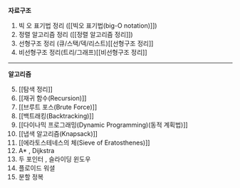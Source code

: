**자료구조**


1. 빅 오 표기법 정리 ([[빅오 표기법(big-O notation)]])
2. 정렬 알고리즘 정리 ([[정렬 알고리즘 정리]])
3. 선형구조 정리 (큐/스택/덱/리스트)[[선형구조 정리]]
4. 비선형구조 정리(트리/그래프)[[비선형구조 정리]]

---
**알고리즘**


5. [[탐색 정리]]
6. [[재귀 함수(Recursion)]]
7. [[브루트 포스(Brute Force)]]
8. [[백트래킹(Backtracking)]]
9. [[다이나믹 프로그래밍(Dynamic Programming)(동적 계획법)]]
10. [[냅색 알고리즘(Knapsack)]]
11. [[에라토스테네스의 체(Sieve of Eratosthenes)]]
12. A\* , Dijkstra
13. 두 포인터 , 슬라이딩 윈도우
14. 플로이드 워셜
15. 분할 정복




